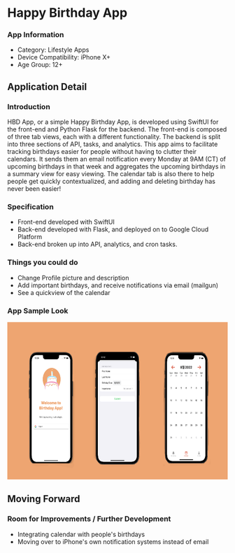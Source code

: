 # Happy Birthday App

### App Information 
* Category: Lifestyle Apps
* Device Compatibility: iPhone X+
* Age Group: 12+

## Application Detail

### Introduction 
HBD App, or a simple Happy Birthday App, is developed using SwiftUI for the front-end
and Python Flask for the backend. The front-end is composed of three tab views, each with a
different functionality. The backend is split into three sections of API, tasks, and analytics. This
app aims to facilitate tracking birthdays easier for people without having to clutter their
calendars. It sends them an email notification every Monday at 9AM (CT) of upcoming
birthdays in that week and aggregates the upcoming birthdays in a summary view for easy
viewing. The calendar tab is also there to help people get quickly contextualized, and adding and
deleting birthday has never been easier! 

### Specification 
- Front-end developed with SwiftUI
- Back-end developed with Flask, and deployed on to Google Cloud Platform 
- Back-end broken up into API, analytics, and cron tasks.

### Things you could do 
- Change Profile picture and description 
- Add important birthdays, and receive notifications via email (mailgun)
- See a quickview of the calendar 


### App Sample Look
<img src="https://github.com/bspark2318/birthdayApp/blob/main/Screenshot/sample.png" 
     alt="Sample Application Look#1" width="640" height="360">

## Moving Forward

### Room for Improvements / Further Development
- Integrating calendar with people's birthdays 
- Moving over to iPhone's own notification systems instead of email 




